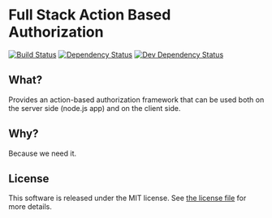 Full Stack Action Based Authorization
=====================================================

[![Build Status](https://travis-ci.org/silvermine/fsaba.svg?branch=master)](https://travis-ci.org/silvermine/fsaba)
[![Dependency Status](https://david-dm.org/silvermine/fsaba.svg)](https://david-dm.org/silvermine/fsaba)
[![Dev Dependency Status](https://david-dm.org/silvermine/fsaba/dev-status.svg)](https://david-dm.org/silvermine/fsaba#info=devDependencies&view=table)


What?
-------------

Provides an action-based authorization framework that can be used both on the server side (node.js app) and on the client side.


Why?
----

Because we need it.


License
-------

This software is released under the MIT license. See [the license file](LICENSE) for more details.
